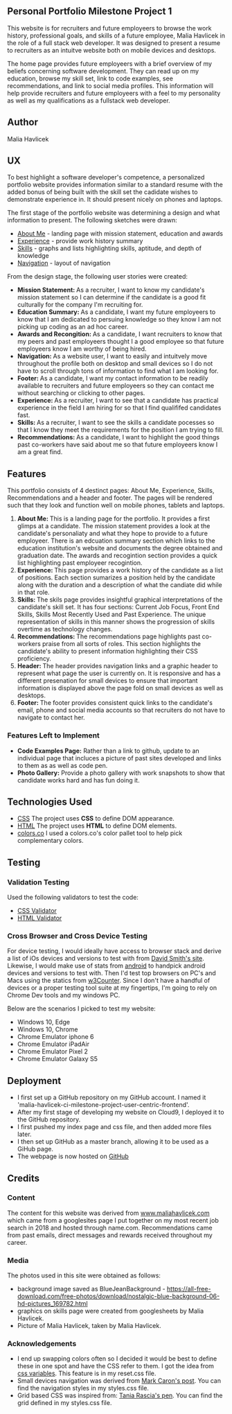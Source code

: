## Personal Portfolio Milestone Project 1
This website is for recruiters and future employeers to browse the work history, professional goals, and skills of a future employee, Malia Havlicek in the role of a full stack 
web developer. It was designed to present a resume to recruiters as an intuitve website both on mobile devices and desktops. 

The home page provides future employeers with a brief overview of my beliefs concerning software development. They can read up on my education, browse
my skill set, link to code examples, see recommendations, and link to social media profiles. This information will help provide recruiters and future employeers with a feel
to my personality as well as my qualifications as a fullstack web developer.

## Author
Malia Havlicek

## UX 
To best highlight a software developer's competence, a personalized portfolio website provides information similar to a standard resume with the
added bonus of being built with the skill set the cadidate wishes to demonstrate experience in. It should present nicely on phones and laptops.

The first stage of the portfolio website was determining a design and what information to present. The following sketches were drawn:
- [About Me](https://maliahavlicek.github.io/malia-havlicek-ci-milestone-project-user-centric-frontend/images/Mockups/Mockup-AboutMe.jpg)  - landing page with mission statement, education and awards
- [Experience](https://maliahavlicek.github.io/malia-havlicek-ci-milestone-project-user-centric-frontend/images/Mockups/Mockup-Experience.jpg)  - provide work history summary
- [Skills](https://maliahavlicek.github.io/malia-havlicek-ci-milestone-project-user-centric-frontend/images/Mockups/Mockup-Skills.jpg)  - graphs and lists highlighting skills, aptitude, and depth of knowledge
- [Navigation](https://maliahavlicek.github.io/malia-havlicek-ci-milestone-project-user-centric-frontend/images/Mockups/Mockup-More.jpg)  - layout of navigation

From the design stage, the following user stories were created:
- <strong>Mission Statement: </strong>As a recruiter, I want to know my candidate's mission statement so I can determine if the candidate is a good fit culturally for the company I'm recruiting for.
- <strong>Education Summary: </strong>As a candidate, I want my future employeers to know that I am dedicated to persuing knowledge so they know I am not picking up coding as an ad hoc career.
- <strong>Awards and Recongition: </strong>As a candidate, I want recruiters to know that my peers and past employeers thought I a good employee so that future employeers know I am worthy of being hired.
- <strong>Navigation: </strong>As a website user, I want to easily and intuitvely move throughout the profile both on desktop and small devices so I do not have to scroll through tons of information to find what I am looking for.
- <strong>Footer: </strong>As a candidate, I want my contact information to be readily available to recruiters and future employeers so they can contact me without searching or clicking to other pages.
- <strong>Experience: </strong>As a recruiter, I want to see that a candidate has practical experience in the field I am hiring for so that I find qualififed candidates fast.
- <strong>Skills: </strong>As a recruiter, I want to see the skills a candidate pocesses so that I know they meet the requirements for the position I am trying to fill.
- <strong>Recommendations: </strong> As a candidate, I want to highlight the good things past co-workers have said about me so that future employeers know I am a great find.


## Features
This portfolio consists of 4 destinct pages: About Me, Experience, Skills, Recommendations and a header and footer. The pages will be rendered such that they look and function well
on mobile phones, tablets and laptops.
1. <strong>About Me: </strong>This is a landing page for the portfolio. It provides a first glimps at a candidate. The mission statement provides a look at the candidate's
personaliaty and what they hope to provide to a future employeer. There is an edcuation summary section which links to the education institution's website and documents the degree 
obtained and graduation date. The awards and recogintion section provides a quick list highlighting past employeer recogintion.
1. <strong>Experience: </strong> This page provides a work history of the candidate as a list of positions. Each section sumarizes a position held by the candidate along with the duration
and a description of what the candiate did while in that role.
1. <strong>Skills: </strong>The skils page provides insightful graphical interpretations of the candidate's skill set. It has four sections: Current Job Focus, Front End Skills,
Skills Most Recently Used and Past Experience. The unique representation of skills in this manner shows the progression of skills overtime as technology changes.
1. <strong>Recommendations: </strong>The recommendations page highlights past co-workers praise from all sorts of roles. This section highlights the candidate's ability to present
information highlighting their CSS proficiency. 
1. <strong>Header: </strong>The header provides navigation links and a graphic header to represent what page the user is currently on. It is responsive and has a different presenation
for small devices to ensure that important information is displayed above the page fold on small devices as well as desktops.
1. <strong>Footer: </strong>The footer provides consistent quick links to the candidate's email, phone and social media accounts so that recruiters do not have to navigate to contact her.

### Features Left to Implement
- <strong>Code Examples Page:</strong> Rather than a link to github, update to an individual page that incluces a picture of past sites developed and links to them as
as well as code pen.
- <strong>Photo Gallery:</strong> Provide a photo gallery with work snapshots to show that candidate works hard and has fun doing it.

## Technologies Used
- [CSS](https://www.w3schools.com/w3css/default.asp) The project uses **CSS** to define DOM appearance. 
- [HTML](https://www.w3schools.com/html/default.asp) The project uses **HTML** to define DOM elements.
- [colors.co](https://coolors.co/) I used a colors.co's color pallet tool to help pick complementary colors.

## Testing

### Validation Testing
Used the following validators to test the code:
- [CSS Validator](https://jigsaw.w3.org/css-validator/)
- [HTML Validator](https://validator.w3.org/)

### Cross Browser and Cross Device Testing
For device testing, I would ideally have access to browser stack and derive a list of iOs devices and versions to test with from 
[David Smith's site](https://david-smith.org/iosversionstats/). Likewise, I would make use of stats from [android](https://developer.android.com/about/dashboards) 
to handpick android devices and versions to test with.  Then I'd test top browsers on PC's and Macs using the statics from [w3Counter](https://www.w3counter.com/globalstats.php). 
Since I don't have a handful of devices or a proper testing tool suite at my fingertips, I'm going to rely on Chrome Dev tools and my windows PC.  

Below are the scenarios I picked to test my website:
* Windows 10, Edge
* Windows 10, Chrome
* Chrome Emulator iphone 6
* Chrome Emulator iPadAir
* Chrome Emulator Pixel 2
* Chrome Emulator Galaxy S5



## Deployment

- I first set up a GitHub repository on my GitHub account. I named it 'malia-havlicek-ci-milestone-project-user-centric-frontend'.
- After my first stage of developing my website on Cloud9, I deployed it to the GitHub repository.
- I first pushed my index page and css file, and then added more files later.
- I then set up GitHub as a master branch, allowing it to be used as a GiHub page.
- The webpage is now hosted on [GitHub](https://maliahavlicek.github.io/malia-havlicek-ci-milestone-project-user-centric-frontend/)

## Credits

### Content
The content for this website was derived from www.maliahavlicek.com which came from a googlesites page I put together 
on my most recent job search in 2018 and hosted through name.com. Recommendations came from past emails, direct messages and rewards received
throughout my career.

### Media
The photos used in this site were obtained as follows:
- background image saved as BlueJeanBackground  - https://all-free-download.com/free-photos/download/nostalgic-blue-background-06-hd-pictures_169782.html
- graphics on skills page were created from googlesheets by Malia Havlicek.
- Picture of Malia Havlicek, taken by Malia Havlicek.

### Acknowledgements
- I end up swapping colors often so I decided it would be best to define these in one spot and have the CSS refer to them. I got the idea from [css variables](https://codeburst.io/css-variables-explained-with-5-examples-84adaffaa5bd). This feature is in  my reset.css file.
- Small devices navigation was derived from [Mark Caron's post](https://medium.com/@heyoka/responsive-pure-css-off-canvas-hamburger-menu-aebc8d11d793). You can find the navigation styles in my styles.css file.
- Grid based CSS was inspired from: [Tania Rascia's pen](https://codepen.io/taniarascia/pen/rOLEGe/). You can find the grid defined in my styles.css file.